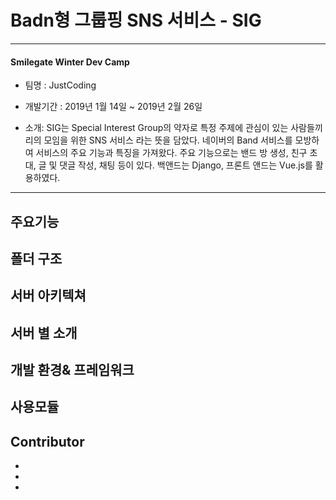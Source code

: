 # Badn형 그룹핑 SNS 서비스 - SIG

------

#### Smilegate Winter Dev Camp



- 팀명 : JustCoding
- 개발기간 :  2019년 1월 14일 ~ 2019년 2월 26일

- 소개: SIG는 Special Interest Group의 약자로 특정 주제에 관심이 있는 사람들끼리의 모임을 위한 SNS 서비스 라는 뜻을 담았다. 네이버의 Band 서비스를 모방하여 서비스의 주요 기능과 특징을 가져왔다. 주요 기능으로는 밴드 방 생성, 친구 초대, 글 및 댓글 작성, 채팅 등이 있다. 백앤드는 Django, 프론트 앤드는 Vue.js를 활용하였다. 

 

------

## 주요기능

 

## 폴더 구조

 

## 서버 아키텍쳐



## 서버 별 소개

 

 

## 개발 환경& 프레임워크

 

## 사용모듈

 

## Contributor

- [이정호]: (https://github.com/publicejh)

- [이지영]: (https://github.com/jiyoung1202)

- [송이현]: (https://github.com/Ihyun)

  